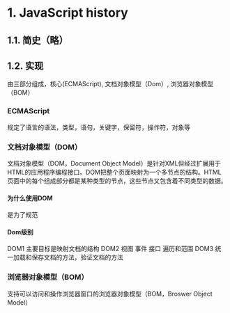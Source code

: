 # 1. JavaScript history
## 1.1. 简史（略）
## 1.2. 实现
由三部分组成，核心(ECMAScript), 文档对象模型（Dom）, 浏览器对象模型（BOM）
### ECMAScript 
规定了语言的语法，类型，语句，关键字，保留符，操作符，对象等
### 文档对象模型（DOM）
文档对象模型（DOM，Document Object Model）是针对XML但经过扩展用于HTML的应用程序编程接口。DOM把整个页面映射为一个多节点的结构。HTML页面中的每个组成部分都是某种类型的节点，这些节点又包含着不同类型的数据。
#### 为什么使用DOM
是为了规范
#### Dom级别
DOM1 主要目标是映射文档的结构
DOM2 视图 事件 接口 遍历和范围
DOM3 统一加载和保存文档的方法，验证文档的方法
### 浏览器对象模型（BOM）
支持可以访问和操作浏览器窗口的浏览器对象模型（BOM，Broswer Object Model）



